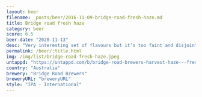 ```yaml
---
layout: beer
filename: _posts/beer/2016-11-09-bridge-road-fresh-haze.md
title: Bridge road fresh haze
category: beer
score: 6.5
beer-date: "2020-11-13"
desc: "Very interesting set of flavours but it’s too faint and disjointed to make this a winner"
permalink: /beer/:title.html
img: /img/list/bridge-road-fresh-haze.jpeg
untappd: "https://untappd.com/b/bridge-road-brewers-harvest-haze---fresh-hop-ipa/3796719"
country: "Australia"
brewery: "Bridge Road Brewers"
breweryURL: "breweryURL"
style: "IPA - International"
---
```

